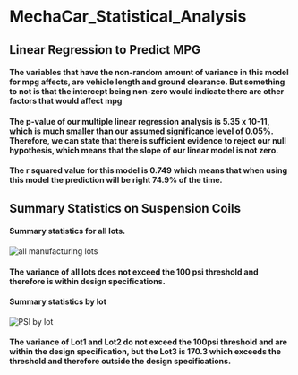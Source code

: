 # MechaCar_Statistical_Analysis
## Linear Regression to Predict MPG
#### The variables that have the non-random amount of variance in this model for mpg affects, are vehicle length and ground clearance.  But something to not is that the intercept being non-zero would indicate there are other factors that would affect mpg
####  The p-value of our multiple linear regression analysis is 5.35 x 10-11, which is much smaller than our assumed significance level of 0.05%. Therefore, we can state that there is sufficient evidence to reject our null hypothesis, which means that the slope of our linear model is not zero.
####  The r squared value for this model is 0.749 which means that when using this model the prediction will be right 74.9% of the time.
## Summary Statistics on Suspension Coils
#### Summary statistics for all lots. 
![all manufacturing lots](https://user-images.githubusercontent.com/115171651/221709860-bd75dc6e-dc08-4889-9ec2-16f2fe5d8e0f.png)
#### The variance of all lots does not exceed the 100 psi threshold and therefore is within design specifications.  
#### Summary statistics by lot
![PSI by lot](https://user-images.githubusercontent.com/115171651/221709941-fc2d4012-53cb-42e4-8db2-0f5235420e9f.png)
#### The variance of Lot1 and Lot2 do not exceed the 100psi threshold and are within the design specification, but the Lot3 is 170.3 which exceeds the threshold and therefore outside the design specifications.  
